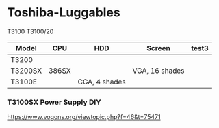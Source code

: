 # Toshiba-Luggables

T3100
T3100/20

| Model | CPU | HDD | Screen | test3 |
|-------|-----------|------|-------|-------|
| T3200 | 
| T3200SX | 386SX | | VGA, 16 shades| 
| T3100E | | CGA, 4 shades |



### T3100SX Power Supply DIY

https://www.vogons.org/viewtopic.php?f=46&t=75471
